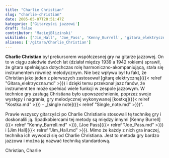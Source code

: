 ```yaml
---
title: "Charlie Christian"
slug: "charlie-christian"
date: 2005-05-07T20:51:47Z
kategorie: ['Gitarzyści jazzowi']
draft: false
contributor: 'MaciejBlizinski'
wikilinks: ['Jim_Hall', 'Joe_Pass', 'Kenny_Burrell', 'gitara_elektryczna', 'kostka', 'single_note']
aliases: ['/gitara/Charlie_Christian']
---
```

**Charlie Christian** był prekursorem współczesnej gry na gitarze
jazzowej. On to w ciągu zaledwie dwóch lat (działał między 1939 a 1942
rokiem) sprawił, że gitara spełniająca dotychczas rolę
harmoniczno-akompaniującą, stała się instrumentem również melodycznym.
Nie bez wpływu był tu fakt, że Christian jako jeden z pierwszych
zastosował [gitarę elektryczną]({{< relref "Gitara_elektryczna.md" >}}) i dzięki
temu przekonał jazz fanów, że instrument ten może spełniać wiele funkcji
w zespole jazzowym. W technice gry zasługą Christiana było
upowszechnienie, poprzez swoje występy i nagrania, gry melodycznej
wykonywanej [kostką]({{< relref "Kostka.md" >}}) - „[single
note]({{< relref "Single_note.md" >}})".

Prawie wszyscy gitarzyści po Charlie Christianie stosowa­li tę technikę
gry i doskonalili ją. Spadkobiercami tej metody są między innymi [Kenny
Burrell]({{< relref "Kenny_Burrell.md" >}}), [Joe Pass]({{< relref "Joe_Pass.md" >}}) i
[Jim Hall]({{< relref "Jim_Hall.md" >}}). Mimo że każdy z nich gra inaczej,
technika ich wywodzi się od Charlie Christiana. Jest to metoda gry
bardzo jazzowa i można ją nazwać techniką standardową.

Christian, Charlie<!-- link nie odnosił się do niczego: 'Charlie Christian' (PosixPath('Charlie_Christian.md')) links to 'kategoria:gitarzyści_jazzowi' (PosixPath('/no/path/exists')) and that does not exist -->
